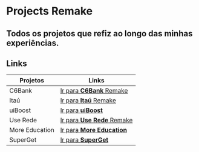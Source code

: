 # Projects Remake
## Todos os projetos que refiz ao longo das minhas experiências.


## Links


| Projetos | Links |
| ------ | ------ |
| C6Bank | <a href="https://reinaldorm.github.io/Codeboost%20Projects/C6%20Remake%20I%20HTML%20CSS%20JS/">Ir para **C6Bank** Remake</a> |
| Itaú | <a href="https://reinaldorm.github.io/Codeboost%20Projects/Itau%20Remake%20I%20HTML%20CSS%20JS/">Ir para **Itaú** Remake</a> |
| uiBoost | <a href="https://reinaldorm.github.io/Codeboost%20Projects/uiBoost%20I%20HTML%20CSS%20JS/">Ir para **uiBoost**</a> |
| Use Rede | <a href="https://reinaldorm.github.io/Codeboost%20Projects/Use%20Rede%20Remake%20I%20HTML%20CSS%20JS/">Ir para **Use Rede** Remake</a> |
| More Education | <a href="https://reinaldorm.github.io/Codeboost%20Projects/More%20Education%20I%20HTML%20CSS%20JS/">Ir para **More Education**</a> |
| SuperGet | <a href="https://reinaldorm.github.io/Codeboost%20Projects/SuperGet%20I%20HTML%20CSS%20JS/">Ir para **SuperGet**</a> |
